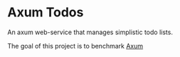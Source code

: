 # Axum Todos

An axum web-service that manages simplistic todo lists.

The goal of this project is to benchmark [Axum](https://docs.rs/axum/latest/axum/)

